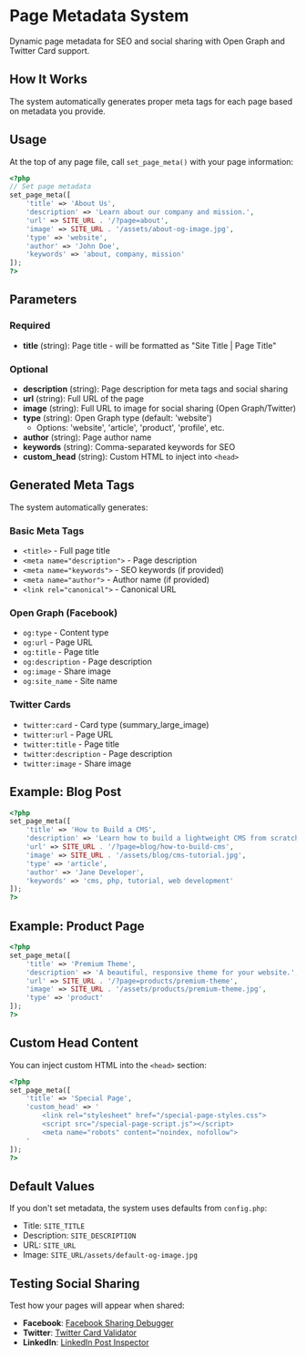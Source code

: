 # Page Metadata System

Dynamic page metadata for SEO and social sharing with Open Graph and Twitter Card support.

## How It Works

The system automatically generates proper meta tags for each page based on metadata you provide.

## Usage

At the top of any page file, call `set_page_meta()` with your page information:

```php
<?php
// Set page metadata
set_page_meta([
    'title' => 'About Us',
    'description' => 'Learn about our company and mission.',
    'url' => SITE_URL . '/?page=about',
    'image' => SITE_URL . '/assets/about-og-image.jpg',
    'type' => 'website',
    'author' => 'John Doe',
    'keywords' => 'about, company, mission'
]);
?>
```

## Parameters

### Required
- **title** (string): Page title - will be formatted as "Site Title | Page Title"

### Optional
- **description** (string): Page description for meta tags and social sharing
- **url** (string): Full URL of the page
- **image** (string): Full URL to image for social sharing (Open Graph/Twitter)
- **type** (string): Open Graph type (default: 'website')
  - Options: 'website', 'article', 'product', 'profile', etc.
- **author** (string): Page author name
- **keywords** (string): Comma-separated keywords for SEO
- **custom_head** (string): Custom HTML to inject into `<head>`

## Generated Meta Tags

The system automatically generates:

### Basic Meta Tags
- `<title>` - Full page title
- `<meta name="description">` - Page description
- `<meta name="keywords">` - SEO keywords (if provided)
- `<meta name="author">` - Author name (if provided)
- `<link rel="canonical">` - Canonical URL

### Open Graph (Facebook)
- `og:type` - Content type
- `og:url` - Page URL
- `og:title` - Page title
- `og:description` - Page description
- `og:image` - Share image
- `og:site_name` - Site name

### Twitter Cards
- `twitter:card` - Card type (summary_large_image)
- `twitter:url` - Page URL
- `twitter:title` - Page title
- `twitter:description` - Page description
- `twitter:image` - Share image

## Example: Blog Post

```php
<?php
set_page_meta([
    'title' => 'How to Build a CMS',
    'description' => 'Learn how to build a lightweight CMS from scratch using PHP.',
    'url' => SITE_URL . '/?page=blog/how-to-build-cms',
    'image' => SITE_URL . '/assets/blog/cms-tutorial.jpg',
    'type' => 'article',
    'author' => 'Jane Developer',
    'keywords' => 'cms, php, tutorial, web development'
]);
?>
```

## Example: Product Page

```php
<?php
set_page_meta([
    'title' => 'Premium Theme',
    'description' => 'A beautiful, responsive theme for your website.',
    'url' => SITE_URL . '/?page=products/premium-theme',
    'image' => SITE_URL . '/assets/products/premium-theme.jpg',
    'type' => 'product'
]);
?>
```

## Custom Head Content

You can inject custom HTML into the `<head>` section:

```php
<?php
set_page_meta([
    'title' => 'Special Page',
    'custom_head' => '
        <link rel="stylesheet" href="/special-page-styles.css">
        <script src="/special-page-script.js"></script>
        <meta name="robots" content="noindex, nofollow">
    '
]);
?>
```

## Default Values

If you don't set metadata, the system uses defaults from `config.php`:
- Title: `SITE_TITLE`
- Description: `SITE_DESCRIPTION`
- URL: `SITE_URL`
- Image: `SITE_URL/assets/default-og-image.jpg`

## Testing Social Sharing

Test how your pages will appear when shared:

- **Facebook**: [Facebook Sharing Debugger](https://developers.facebook.com/tools/debug/)
- **Twitter**: [Twitter Card Validator](https://cards-dev.twitter.com/validator)
- **LinkedIn**: [LinkedIn Post Inspector](https://www.linkedin.com/post-inspector/)
